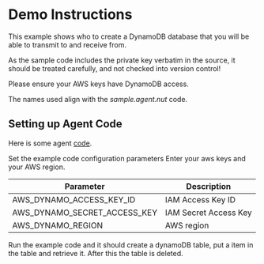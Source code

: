 # Demo Instructions

This example shows who to create a DynamoDB database that you will be able to transmit to and receive from.

As the sample code includes the private key verbatim in the source, it should be treated carefully, and not checked into version control!


Please ensure your AWS keys have DynamoDB access.

The names used align with the *sample.agent.nut* code.

## Setting up Agent Code

Here is some agent [code](sample.agent.nut).

Set the example code configuration parameters Enter your aws keys and your AWS region.

Parameter             			 | Description
-------------------------------- | -----------
AWS_DYNAMO_ACCESS_KEY_ID         | IAM Access Key ID
AWS_DYNAMO_SECRET_ACCESS_KEY     | IAM Secret Access Key
AWS_DYNAMO_REGION				 | AWS region

Run the example code and it should create a dynamoDB table, put a item in the table and retrieve it. After this the table is deleted.
